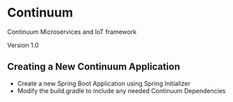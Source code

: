 # Continuum
Continuum Microservices and IoT framework

Version 1.0

## Creating a New Continuum Application
- Create a new Spring Boot Application using Spring Initializer
- Modify the build.gradle to include any needed Continuum Dependencies
